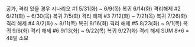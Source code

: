 공가, 격리 있을 경우 시나리오
#1 5/31(화) ~ 6/9(목) 복귀 6/14(화) 격리해제
#2 6/21(화) ~ 6/30(목) 복귀 7/5(화) 격리 해제
#3 7/12(화) ~ 7/21(목) 복귀 7/26(화) 격리 해제
#4 8/2(화) ~ 8/11(목) 복귀 8/16(화) 격리 해제
#5 8/23(화) ~ 9/1(목) 복귀 9/6(화) 격리 해제
#6 9/13(화) ~ 9/22(목) 복귀 9/27(화) 격리 해제 
SUM 8*6 = 48일 소모